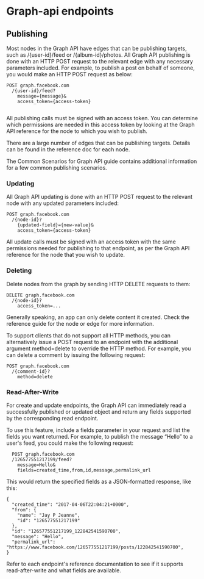 # Graph-api endpoints

## Publishing
Most nodes in the Graph API have edges that can be publishing targets, such as /{user-id}/feed or /{album-id}/photos. All Graph API publishing is done with an HTTP POST request to the relevant edge with any necessary parameters included. For example, to publish a post on behalf of someone, you would make an HTTP POST request as below:

``` 
POST graph.facebook.com
  /{user-id}/feed?
    message={message}&
    access_token={access-token}
    
```
All publishing calls must be signed with an access token. You can determine which permissions are needed in this access token by looking at the Graph API reference for the node to which you wish to publish.

There are a large number of edges that can be publishing targets. Details can be found in the reference doc for each node.

The Common Scenarios for Graph API guide contains additional information for a few common publishing scenarios.



### Updating
All Graph API updating is done with an HTTP POST request to the relevant node with any updated parameters included:

``` 
POST graph.facebook.com
  /{node-id}?
    {updated-field}={new-value}&
    access_token={access-token} 
```

All update calls must be signed with an access token with the same permissions needed for publishing to that endpoint, as per the Graph API reference for the node that you wish to update.


### Deleting
Delete nodes from the graph by sending HTTP DELETE requests to them:

``` 
DELETE graph.facebook.com
  /{node-id}?
    access_token=... 
```

Generally speaking, an app can only delete content it created. Check the reference guide for the node or edge for more information.

To support clients that do not support all HTTP methods, you can alternatively issue a POST request to an endpoint with the additional argument method=delete to override the HTTP method. For example, you can delete a comment by issuing the following request:

```
POST graph.facebook.com
  /{comment-id}?
    method=delete 
```

### Read-After-Write
For create and update endpoints, the Graph API can immediately read a successfully published or updated object and return any fields supported by the corresponding read endpoint.

To use this feature, include a fields parameter in your request and list the fields you want returned. For example, to publish the message “Hello” to a user's feed, you could make the following request:

``` 
  POST graph.facebook.com
  /126577551217199/feed?
    message=Hello&
    fields=created_time,from,id,message,permalink_url
```

This would return the specified fields as a JSON-formatted response, like this:

``` 
{
  "created_time": "2017-04-06T22:04:21+0000",
  "from": {
    "name": "Jay P Jeanne",
    "id": "126577551217199"
  },
  "id": "126577551217199_122842541590700",
  "message": "Hello",
  "permalink_url": "https://www.facebook.com/126577551217199/posts/122842541590700",
} 
```
Refer to each endpoint's reference documentation to see if it supports read-after-write and what fields are available.

